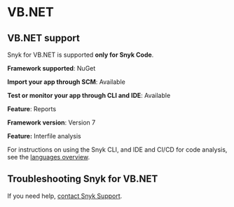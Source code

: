 # VB.NET

## VB.NET support <a href="#code-analysis" id="code-analysis"></a>

Snyk for VB.NET is supported **only for Snyk Code**.

**Framework supported**: NuGet

**Import your app through SCM**: Available

**Test or monitor your app through CLI and IDE**: Available

**Feature**: Reports

**Framework version**: Version 7

**Feature:** Interfile analysis

For instructions on using the Snyk CLI, and IDE and CI/CD for code analysis, see the [languages overview](./).

## Troubleshooting Snyk for VB.NET <a href="#troubleshooting" id="troubleshooting"></a>

If you need help, [contact Snyk Support](https://support.snyk.io/hc/en-us).
